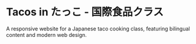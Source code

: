 # Tacos in たっこ - 国際食品クラス

A responsive website for a Japanese taco cooking class, featuring bilingual content and modern web design.
